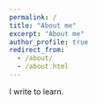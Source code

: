 ```yaml
---
permalink: /
title: "About me"
excerpt: "About me"
author_profile: true
redirect_from: 
  - /about/
  - /about.html
---
```


I write to learn.